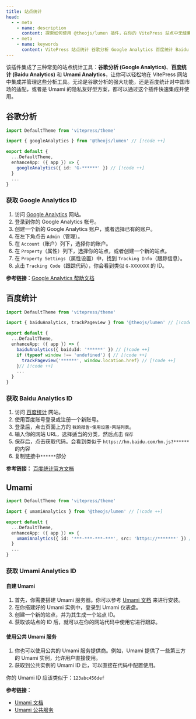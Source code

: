 ```yaml
---
title: 站点统计
head:
  - - meta
    - name: description
      content: 探索如何使用 @theojs/lumen 插件，在你的 VitePress 站点中无缝集成谷歌分析 (Google Analytics)、百度统计 (Baidu Analytics) 及 Umami Analytics。本指南将帮助你快速配置和管理站点统计，有效追踪和分析网站数据。
  - - meta
    - name: keywords
      content: VitePress 站点统计 谷歌分析 Google Analytics 百度统计 Baidu Analytics Umami Analytics 网站分析 数据追踪 @theojs/lumen 插件 流量统计 网站集成 theojs
---
```


该插件集成了三种常见的站点统计工具：**谷歌分析 (Google Analytics)**、**百度统计 (Baidu Analytics)** 和 **Umami Analytics**，让你可以轻松地在 VitePress 网站中集成并管理这些分析工具。无论是谷歌分析的强大功能，还是百度统计对中国市场的适配，或者是 Umami 的隐私友好型方案，都可以通过这个插件快速集成并使用。

## 谷歌分析

```ts [.vitepress/theme/index.ts]
import DefaultTheme from 'vitepress/theme'

import { googleAnalytics } from '@theojs/lumen' // [!code ++]

export default {
  ...DefaultTheme,
  enhanceApp: ({ app }) => {
    googleAnalytics({ id: 'G-******' }) // [!code ++]
  }
  ...
}
```

### 获取 Google Analytics ID

1. 访问 [Google Analytics](https://analytics.google.com/) 网站。
2. 登录到你的 Google Analytics 帐号。
3. 创建一个新的 Google Analytics 账户，或者选择已有的账户。
4. 在左下角点击 `Admin`（管理）。
5. 在 `Account`（账户）列下，选择你的账户。
6. 在 `Property`（属性）列下，选择你的站点，或者创建一个新的站点。
7. 在 `Property Settings`（属性设置）中，找到 `Tracking Info`（跟踪信息）。
8. 点击 `Tracking Code`（跟踪代码），你会看到类似 `G-XXXXXXX` 的 ID。

**参考链接：**[Google Analytics 帮助文档](https://support.google.com/analytics/answer/9304153?hl=zh-Hans)

## 百度统计

```ts [.vitepress/theme/index.ts]
import DefaultTheme from 'vitepress/theme'

import { baiduAnalytics, trackPageview } from '@theojs/lumen' // [!code ++]

export default {
  ...DefaultTheme,
  enhanceApp: ({ app }) => {
    baiduAnalytics({ baiduId: '******' }) // [!code ++]
    if (typeof window !== 'undefined') { // [!code ++]
      trackPageview('******', window.location.href) // [!code ++]
    }// [!code ++]
    ...
  }
}
```

### 获取 Baidu Analytics ID

1. 访问 [百度统计](https://tongji.baidu.com/) 网站。
2. 使用百度账号登录或注册一个新账号。
3. 登录后，点击页面上方的 `我的报告`-`使用设置`-`网站列表`。
4. 输入你的网站 URL，选择适当的分类，然后点击 `保存`
5. 保存后，点击获取代码。会看到类似于 `https://hm.baidu.com/hm.js?******` 的内容
6. 复制链接中`******`部分

**参考链接：** [百度统计官方文档](https://tongji.baidu.com/web/help/article?id=175&type=0)

## Umami

```ts [.vitepress/theme/index.ts]
import DefaultTheme from 'vitepress/theme'

import { umamiAnalytics } from '@theojs/lumen' // [!code ++]

export default {
  ...DefaultTheme,
  enhanceApp: ({ app }) => {
    umamiAnalytics({ id: '***-***-***-***', src: 'https://*******' }) // [!code ++]
  }
  ...
}
```

### 获取 Umami Analytics ID

#### 自建 Umami

1. 首先，你需要搭建 Umami 服务器。你可以参考 [Umami 文档](https://umami.is/docs/guides/hosting) 来进行安装。
2. 在你搭建好的 Umami 实例中，登录到 Umami 仪表盘。
3. 创建一个新的站点，并为其生成一个站点 ID。
4. 获取该站点的 ID 后，就可以在你的网站代码中使用它进行跟踪。

#### 使用公共 Umami 服务

1. 你也可以使用公共的 Umami 服务提供商。例如，Umami 提供了一些第三方的 Umami 实例，允许用户直接使用。
2. 获取到公共实例的 Umami ID 后，可以直接在代码中配置使用。

你的 Umami ID 应该类似于：`123abc456def`

**参考链接：**

- [Umami 文档](https://umami.is/docs/guides/hosting)
- [Umami 公共服务](https://umami.is/)
